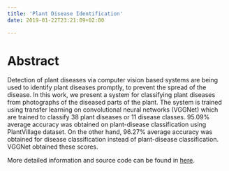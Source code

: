 ```yaml
---
title: 'Plant Disease Identification'
date: 2019-01-22T23:21:09+02:00

---
```

# Abstract

Detection of plant diseases via computer vision based systems are being used to identify plant
diseases promptly, to prevent the spread of the disease. In this work, we present a system for
classifying plant diseases from photographs of the diseased parts of the plant. The system is
trained using transfer learning on convolutional neural networks (VGGNet) which are trained to
classify 38 plant diseases or 11 disease classes.
95.09% average accuracy was obtained on plant-disease classification using PlantVillage dataset.
On the other hand, 96.27% average accuracy was obtained for disease classification instead of
plant-disease classification. VGGNet obtained these scores. 

More detailed information and source code can be found in [here][1]. 






[1]: https://github.com/keremyldrr/Plant-Disease-Identification
